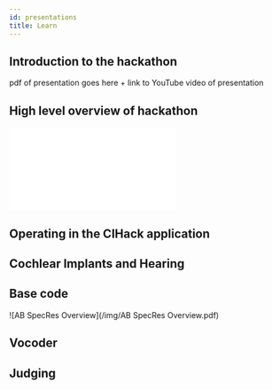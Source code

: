 ```yaml
---
id: presentations
title: Learn
---
```

## Introduction to the hackathon
pdf of presentation goes here +
link to YouTube video of presentation

## High level overview of hackathon
![High Level Overview](/img/High_level_overview.pdf)

## Operating in the CIHack application

## Cochlear Implants and Hearing

## Base code
![AB SpecRes Overview](/img/AB SpecRes Overview.pdf)

## Vocoder

## Judging

